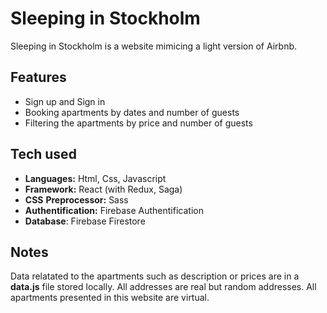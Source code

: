 # Sleeping in Stockholm

Sleeping in Stockholm is a website mimicing a light version of Airbnb.

## Features

- Sign up and Sign in
- Booking apartments by dates and number of guests
- Filtering the apartments by price and number of guests

## Tech used

- **Languages:** Html, Css, Javascript
- **Framework:** React (with Redux, Saga)
- **CSS** **Preprocessor:** Sass
- **Authentification:** Firebase Authentification
- **Database**: Firebase Firestore

## Notes

Data relatated to the apartments such as description or prices are in a **data.js** file stored locally.
All addresses are real but random addresses. All apartments presented in this website are virtual.
